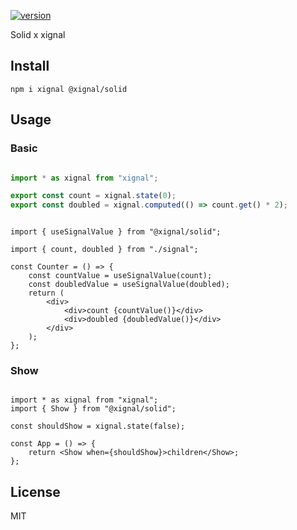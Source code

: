 [![version](https://badgen.net/npm/v/@xignal/solid)](https://www.npmjs.com/package/@xignal/solid)

Solid x xignal

## Install

`npm i xignal @xignal/solid`

## Usage

### Basic

```ts

import * as xignal from "xignal";

export const count = xignal.state(0);
export const doubled = xignal.computed(() => count.get() * 2);

```

```tsx

import { useSignalValue } from "@xignal/solid";

import { count, doubled } from "./signal";

const Counter = () => {
	const countValue = useSignalValue(count);
	const doubledValue = useSignalValue(doubled);
	return (
		<div>
			<div>count {countValue()}</div>
			<div>doubled {doubledValue()}</div>
		</div>
	);
};

```

### Show

```tsx

import * as xignal from "xignal";
import { Show } from "@xignal/solid";

const shouldShow = xignal.state(false);

const App = () => {
	return <Show when={shouldShow}>children</Show>;
};

```

## License

MIT